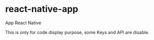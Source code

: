 # react-native-app
 App React Native

This is only for code display purpose, some Keys and API are disable.
